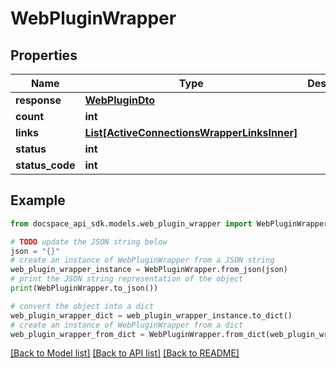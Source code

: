 # WebPluginWrapper

## Properties

Name | Type | Description | Notes
------------ | ------------- | ------------- | -------------
**response** | [**WebPluginDto**](WebPluginDto.md) |  | [optional] 
**count** | **int** |  | [optional] 
**links** | [**List[ActiveConnectionsWrapperLinksInner]**](ActiveConnectionsWrapperLinksInner.md) |  | [optional] 
**status** | **int** |  | [optional] 
**status_code** | **int** |  | [optional] 

## Example

```python
from docspace_api_sdk.models.web_plugin_wrapper import WebPluginWrapper

# TODO update the JSON string below
json = "{}"
# create an instance of WebPluginWrapper from a JSON string
web_plugin_wrapper_instance = WebPluginWrapper.from_json(json)
# print the JSON string representation of the object
print(WebPluginWrapper.to_json())

# convert the object into a dict
web_plugin_wrapper_dict = web_plugin_wrapper_instance.to_dict()
# create an instance of WebPluginWrapper from a dict
web_plugin_wrapper_from_dict = WebPluginWrapper.from_dict(web_plugin_wrapper_dict)
```
[[Back to Model list]](../README.md#documentation-for-models) [[Back to API list]](../README.md#documentation-for-api-endpoints) [[Back to README]](../README.md)


